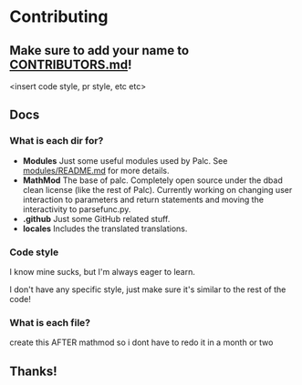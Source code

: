 # Contributing
## Make sure to add your name to [CONTRIBUTORS.md](CONTRIBUTORS.md)!
\<insert code style, pr style, etc etc\>

## Docs
### What is each dir for?
- **Modules**
Just some useful modules used by Palc. See [modules/README.md](modules/README.md) for more details.  
- **MathMod**
The base of palc. Completely open source under the dbad clean license (like the rest of Palc). Currently working on changing user interaction to parameters and return statements and moving the interactivity to parsefunc.py.  
- **.github**
Just some GitHub related stuff.  
- **locales**
Includes the translated translations.  

### Code style
I know mine sucks, but I'm always eager to learn.

I don't have any specific style, just make sure it's similar to the rest of the code!

### What is each file?
create this AFTER mathmod so i dont have to redo it in a month or two

## Thanks!
